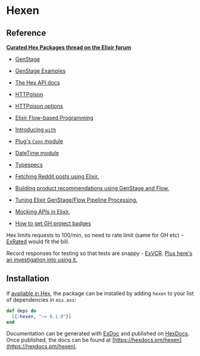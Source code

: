 # Hexen

## Reference

**[Curated Hex Packages thread on the Elixir forum](https://elixirforum.com/t/curated-hex-packages/1713)**

* [GenStage](https://hexdocs.pm/gen_stage/GenStage.html)
* [GenStage Examples](https://github.com/elixir-lang/gen_stage/tree/master/examples)
* [The Hex API docs](docs.hexpm.apiary.io/)
* [HTTPoison](https://github.com/edgurgel/httpoison)
* [HTTPoison options](http://elixirdistilled.com/post/httpoison_options/index.html)
* [Elixir Flow-based Programming](http://www.elixirfbp.org/)
* [Introducing `with`](https://gist.github.com/josevalim/8130b19eb62706e1ab37)
* [Plug's `Conn` module](https://github.com/elixir-lang/plug/blob/master/lib/plug/conn.ex)
* [DateTime module](https://hexdocs.pm/elixir/DateTime.html)
* [Typespecs](https://hexdocs.pm/elixir/typespecs.html)


* [Fetching Reddit posts using Elixir.](http://learningelixir.joekain.com/fetching-reddit-posts-from-elixir/)
* [Building product recommendations using GenStage and Flow.](https://10consulting.com/2017/01/20/building-product-recommendations-using-elixir-gen-stage-flow/)
* [Tuning Elixir GenStage/Flow Pipeline Processing.](http://teamon.eu/2016/tuning-elixir-genstage-flow-pipeline-processing/)
* [Mocking APIs in Elixir.](https://hashrocket.com/blog/posts/mocking-api-s-with-elixir)
* [How to get GH project badges](http://stackoverflow.com/questions/28804771/how-to-get-project-badge-via-github-api)


Hex limits requests to 100/min, so need to rate limit (same for GH etc) -
[ExRated](https://github.com/grempe/ex_rated) would fit the bill.

Record responses for testing so that tests are snappy - [ExVCR](https://github.com/parroty/exvcr).
[Plus here's an investigation into using it.](https://10consulting.com/2016/11/07/http-unit-tests-in-elixir-using-exvcr/)

## Installation

If [available in Hex](https://hex.pm/docs/publish), the package can be installed
by adding `hexen` to your list of dependencies in `mix.exs`:

```elixir
def deps do
  [{:hexen, "~> 0.1.0"}]
end
```

Documentation can be generated with [ExDoc](https://github.com/elixir-lang/ex_doc)
and published on [HexDocs](https://hexdocs.pm). Once published, the docs can
be found at [https://hexdocs.pm/hexen](https://hexdocs.pm/hexen).

